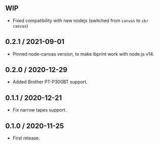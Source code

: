 WIP
------------------

- Fixed compatibility with new nodejs (switched from `canvas` to `skr canvas`)


0.2.1 / 2021-09-01
------------------

- Pinned node-canvas version, to make lbprint work with node.js v14.


0.2.0 / 2020-12-29
------------------

- Added Brother PT-P300BT support.


0.1.1 / 2020-12-21
------------------

-  Fix narrow tapes support.


0.1.0 / 2020-11-25
------------------

- First release.
